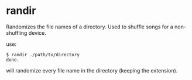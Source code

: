 # randir
Randomizes the file names of a directory.
Used to shuffle songs for a non-shuffling device.

use:
```
$ randir ./path/to/directory
done.
```
will randomize every file name in the directory (keeping the extension).